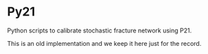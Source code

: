 # Py21

Python scripts to calibrate stochastic fracture network using P21.

This is an old implementation and we keep it here just for the record.

